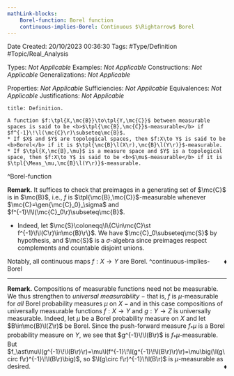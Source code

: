 ```yaml
---
mathLink-blocks:
    Borel-function: Borel function
    continuous-implies-Borel: Continuous $\Rightarrow$ Borel
---
```


<div class="top Space"></div>

Date Created: 20/10/2023 00:36:30
Tags: #Type/Definition #Topic/Real_Analysis

Types: <i>Not Applicable</i>
Examples: <i>Not Applicable</i>
Constructions: <i>Not Applicable</i>
Generalizations: <i>Not Applicable</i>

Properties: <i>Not Applicable</i>
Sufficiencies: <i>Not Applicable</i>
Equivalences: <i>Not Applicable</i>
Justifications: <i>Not Applicable</i>

``` ad-Definition
title: Definition.

A function $f:\tpl{X,\mc{B}}\to\tpl{Y,\mc{C}}$ between measurable spaces is said to be <b>$\tpl{\mc{B},\mc{C}}$-measurable</b> if $f^{-1}\!\l(\mc{C}\r)\subseteq\mc{B}$.
* If $X$ and $Y$ are topological spaces, then $f:X\to Y$ is said to be <b>Borel</b> if it is $\tpl{\mc{B}\l(X\r),\mc{B}\l(Y\r)}$-measurable.
* If $\tpl{X,\mc{B},\mu}$ is a measure space and $Y$ is a topological space, then $f:X\to Y$ is said to be <b>$\mu$-measurable</b> if it is $\tpl{\Meas_\mu,\mc{B}\l(Y\r)}$-measurable.

```
^Borel-function

<b>Remark.</b> It suffices to check that preimages in a generating set of $\mc{C}$ is in $\mc{B}$, i.e., $f$ is $\tpl{\mc{B},\mc{C}}$-measurable whenever $\mc{C}=\gen{\mc{C}_0}_\sigma$ and $f^{-1}\!\l(\mc{C}_0\r)\subseteq\mc{B}$.
* Indeed, let $\mc{S}\coloneqq\l\{C\in\mc{C}\st f^{-1}\!\l(C\r)\in\mc{B}\r\}$. We have $\mc{C}_0\subseteq\mc{S}$ by hypothesis, and $\mc{S}$ is a $\sigma$-algebra since preimages respect complements and countable disjoint unions.

Notably, all continuous maps $f:X\to Y$ are Borel.<span style="float:right;">$\blacklozenge$</span> ^continuous-implies-Borel

---

<b>Remark.</b> Compositions of measurable functions need not be measurable. We thus strengthen to <i>universal measurability</i> $-$ that is, $f$ is $\mu$-measurable for <i>all</i> Borel probability measures $\mu$ on $X$ $-$ and in this case compositions of universally measurable functions $f:X\to Y$ and $g:Y\to Z$ is universally measurable. Indeed, let $\mu$ be a Borel probability measure on $X$ and let $B\in\mc{B}\l(Z\r)$ be Borel. Since the push-forward measure $f_\ast\mu$ is a Borel probability measure on $Y$, we see that $g^{-1}\!\l(B\r)$ is $f_\ast\mu$-measurable. But $f_\ast\mu\l(g^{-1}\!\l(B\r)\r)=\mu\l(f^{-1}\!\l(g^{-1}\!\l(B\r)\r)\r)=\mu\big(\l(g\circ f\r)^{-1}\!\l(B\r)\big)$, so $\l(g\circ f\r)^{-1}\!\l(B\r)$ is $\mu$-measurable as desired.<span style="float:right;">$\blacklozenge$</span>
